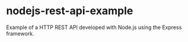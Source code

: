 # nodejs-rest-api-example
Example of a HTTP REST API developed with Node.js using the Express framework.
